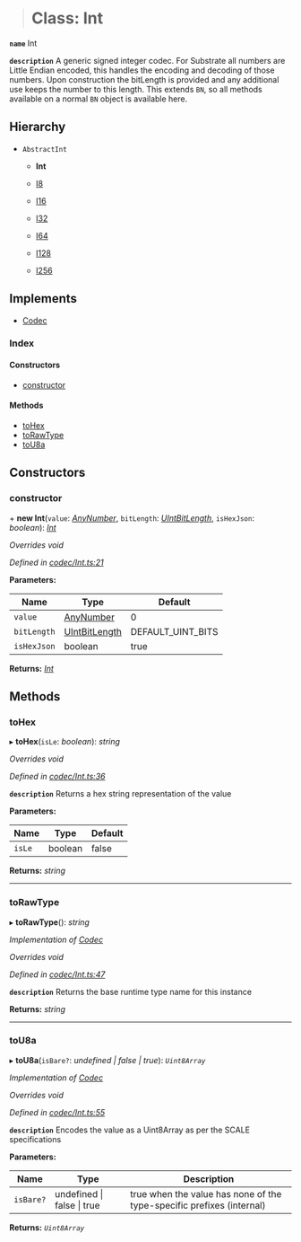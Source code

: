 > # Class: Int

**`name`** Int

**`description`** 
A generic signed integer codec. For Substrate all numbers are Little Endian encoded,
this handles the encoding and decoding of those numbers. Upon construction
the bitLength is provided and any additional use keeps the number to this
length. This extends `BN`, so all methods available on a normal `BN` object
is available here.

## Hierarchy

* `AbstractInt`

  * **Int**

  * [I8](_primitive_i8_.i8.md)

  * [I16](_primitive_i16_.i16.md)

  * [I32](_primitive_i32_.i32.md)

  * [I64](_primitive_i64_.i64.md)

  * [I128](_primitive_i128_.i128.md)

  * [I256](_primitive_i256_.i256.md)

## Implements

* [Codec](../interfaces/_types_.codec.md)

### Index

#### Constructors

* [constructor](_codec_int_.int.md#constructor)

#### Methods

* [toHex](_codec_int_.int.md#tohex)
* [toRawType](_codec_int_.int.md#torawtype)
* [toU8a](_codec_int_.int.md#tou8a)

## Constructors

###  constructor

\+ **new Int**(`value`: *[AnyNumber](../modules/_types_.md#anynumber)*, `bitLength`: *[UIntBitLength](../modules/_codec_abstractint_.md#uintbitlength)*, `isHexJson`: *boolean*): *[Int](_codec_int_.int.md)*

*Overrides void*

*Defined in [codec/Int.ts:21](https://github.com/polkadot-js/api/blob/c47ed58/packages/types/src/codec/Int.ts#L21)*

**Parameters:**

Name | Type | Default |
------ | ------ | ------ |
`value` | [AnyNumber](../modules/_types_.md#anynumber) | 0 |
`bitLength` | [UIntBitLength](../modules/_codec_abstractint_.md#uintbitlength) |  DEFAULT_UINT_BITS |
`isHexJson` | boolean | true |

**Returns:** *[Int](_codec_int_.int.md)*

## Methods

###  toHex

▸ **toHex**(`isLe`: *boolean*): *string*

*Overrides void*

*Defined in [codec/Int.ts:36](https://github.com/polkadot-js/api/blob/c47ed58/packages/types/src/codec/Int.ts#L36)*

**`description`** Returns a hex string representation of the value

**Parameters:**

Name | Type | Default |
------ | ------ | ------ |
`isLe` | boolean | false |

**Returns:** *string*

___

###  toRawType

▸ **toRawType**(): *string*

*Implementation of [Codec](../interfaces/_types_.codec.md)*

*Overrides void*

*Defined in [codec/Int.ts:47](https://github.com/polkadot-js/api/blob/c47ed58/packages/types/src/codec/Int.ts#L47)*

**`description`** Returns the base runtime type name for this instance

**Returns:** *string*

___

###  toU8a

▸ **toU8a**(`isBare?`: *undefined | false | true*): *`Uint8Array`*

*Implementation of [Codec](../interfaces/_types_.codec.md)*

*Overrides void*

*Defined in [codec/Int.ts:55](https://github.com/polkadot-js/api/blob/c47ed58/packages/types/src/codec/Int.ts#L55)*

**`description`** Encodes the value as a Uint8Array as per the SCALE specifications

**Parameters:**

Name | Type | Description |
------ | ------ | ------ |
`isBare?` | undefined \| false \| true | true when the value has none of the type-specific prefixes (internal)  |

**Returns:** *`Uint8Array`*